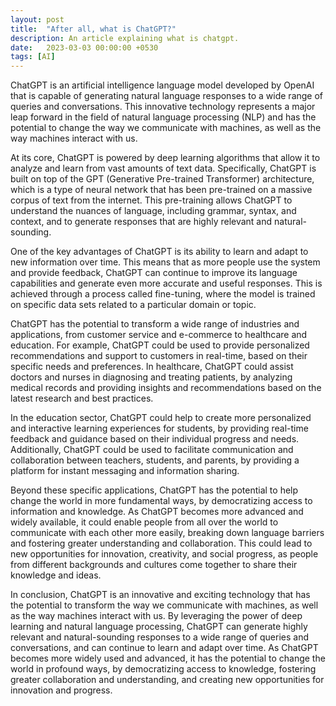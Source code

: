 ```yaml
---
layout: post
title:  "After all, what is ChatGPT?"
description: An article explaining what is chatgpt.
date:   2023-03-03 00:00:00 +0530
tags: [AI]
---
```


ChatGPT is an artificial intelligence language model developed by OpenAI that is capable of generating natural language responses to a wide range of queries and conversations. This innovative technology represents a major leap forward in the field of natural language processing (NLP) and has the potential to change the way we communicate with machines, as well as the way machines interact with us.

At its core, ChatGPT is powered by deep learning algorithms that allow it to analyze and learn from vast amounts of text data. Specifically, ChatGPT is built on top of the GPT (Generative Pre-trained Transformer) architecture, which is a type of neural network that has been pre-trained on a massive corpus of text from the internet. This pre-training allows ChatGPT to understand the nuances of language, including grammar, syntax, and context, and to generate responses that are highly relevant and natural-sounding.

One of the key advantages of ChatGPT is its ability to learn and adapt to new information over time. This means that as more people use the system and provide feedback, ChatGPT can continue to improve its language capabilities and generate even more accurate and useful responses. This is achieved through a process called fine-tuning, where the model is trained on specific data sets related to a particular domain or topic.

ChatGPT has the potential to transform a wide range of industries and applications, from customer service and e-commerce to healthcare and education. For example, ChatGPT could be used to provide personalized recommendations and support to customers in real-time, based on their specific needs and preferences. In healthcare, ChatGPT could assist doctors and nurses in diagnosing and treating patients, by analyzing medical records and providing insights and recommendations based on the latest research and best practices.

In the education sector, ChatGPT could help to create more personalized and interactive learning experiences for students, by providing real-time feedback and guidance based on their individual progress and needs. Additionally, ChatGPT could be used to facilitate communication and collaboration between teachers, students, and parents, by providing a platform for instant messaging and information sharing.

Beyond these specific applications, ChatGPT has the potential to help change the world in more fundamental ways, by democratizing access to information and knowledge. As ChatGPT becomes more advanced and widely available, it could enable people from all over the world to communicate with each other more easily, breaking down language barriers and fostering greater understanding and collaboration. This could lead to new opportunities for innovation, creativity, and social progress, as people from different backgrounds and cultures come together to share their knowledge and ideas.

In conclusion, ChatGPT is an innovative and exciting technology that has the potential to transform the way we communicate with machines, as well as the way machines interact with us. By leveraging the power of deep learning and natural language processing, ChatGPT can generate highly relevant and natural-sounding responses to a wide range of queries and conversations, and can continue to learn and adapt over time. As ChatGPT becomes more widely used and advanced, it has the potential to change the world in profound ways, by democratizing access to knowledge, fostering greater collaboration and understanding, and creating new opportunities for innovation and progress.